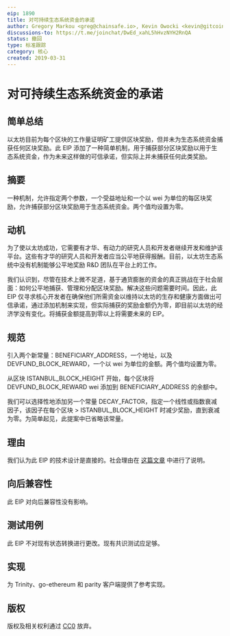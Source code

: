 ```yaml
---
eip: 1890
title: 对可持续生态系统资金的承诺
author: Gregory Markou <greg@chainsafe.io>, Kevin Owocki <kevin@gitcoin.co>, Lane Rettig <lane@ethereum.org>
discussions-to: https://t.me/joinchat/DwEd_xahL5hHvzNYH2RnQA
status: 撤回
type: 标准跟踪
category: 核心
created: 2019-03-31
---
```


# 对可持续生态系统资金的承诺

## 简单总结

以太坊目前为每个区块的工作量证明矿工提供区块奖励，但并未为生态系统资金捕获任何区块奖励。此 EIP 添加了一种简单机制，用于捕获部分区块奖励以用于生态系统资金，作为未来这样做的可信承诺，但实际上并未捕获任何此类奖励。

## 摘要

一种机制，允许指定两个参数，一个受益地址和一个以 wei 为单位的每区块奖励，允许捕获部分区块奖励用于生态系统资金。两个值均设置为零。

## 动机

为了使以太坊成功，它需要有才华、有动力的研究人员和开发者继续开发和维护该平台。这些有才华的研究人员和开发者应当公平地获得报酬。目前，以太坊生态系统中没有机制能够公平地奖励 R&D 团队在平台上的工作。

我们认识到，尽管在技术上微不足道，基于通货膨胀的资金的真正挑战在于社会层面：如何公平地捕获、管理和分配区块奖励。解决这些问题需要时间。因此，此 EIP 仅寻求核心开发者在确保他们所需资金以维持以太坊的生存和健康方面做出可信承诺，通过添加机制来实现，但实际捕获的奖励金额仍为零，即目前以太坊的经济学没有变化。将捕获金额提高到零以上将需要未来的 EIP。

## 规范

引入两个新常量：BENEFICIARY_ADDRESS，一个地址，以及 DEVFUND_BLOCK_REWARD，一个以 wei 为单位的金额。两个值均设置为零。

从区块 ISTANBUL_BLOCK_HEIGHT 开始，每个区块将 DEVFUND_BLOCK_REWARD wei 添加到 BENEFICIARY_ADDRESS 的余额中。

我们可以选择性地添加另一个常量 DECAY_FACTOR，指定一个线性或指数衰减因子，该因子在每个区块 > ISTANBUL_BLOCK_HEIGHT 时减少奖励，直到衰减为零。为简单起见，此提案中已省略该常量。

## 理由

我们认为此 EIP 的技术设计是直接的。社会理由在 [这篇文章](https://medium.com/gitcoin/funding-open-source-in-the-blockchain-era-8ded753bf05f) 中进行了说明。

## 向后兼容性

此 EIP 对向后兼容性没有影响。

## 测试用例

此 EIP 不对现有状态转换进行更改。现有共识测试应足够。

## 实现

为 Trinity、go-ethereum 和 parity 客户端提供了参考实现。

## 版权
版权及相关权利通过 [CC0](../LICENSE.md) 放弃。